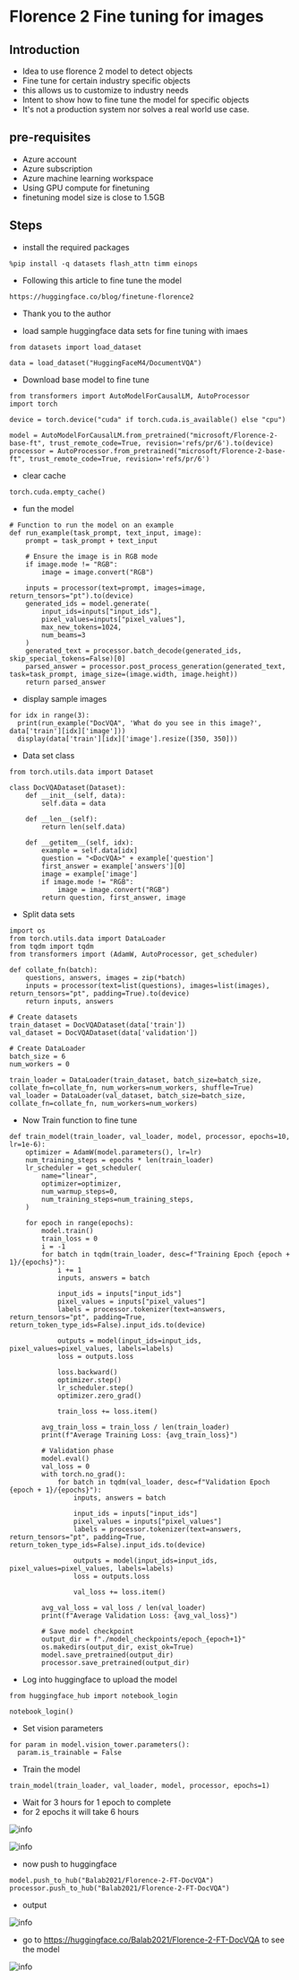 # Florence 2 Fine tuning for images

## Introduction

- Idea to use florence 2 model to detect objects
- Fine tune for certain industry specific objects
- this allows us to customize to industry needs
- Intent to show how to fine tune the model for specific objects
- It's not a production system nor solves a real world use case.

## pre-requisites

- Azure account
- Azure subscription
- Azure machine learning workspace
- Using GPU compute for finetuning
- finetuning model size is close to 1.5GB
  

## Steps

- install the required packages

```
%pip install -q datasets flash_attn timm einops
```

- Following this article to fine tune the model

```
https://huggingface.co/blog/finetune-florence2
```

- Thank you to the author

- load sample huggingface data sets for fine tuning with imaes

```
from datasets import load_dataset

data = load_dataset("HuggingFaceM4/DocumentVQA")
```

- Download base model to fine tune

```
from transformers import AutoModelForCausalLM, AutoProcessor
import torch

device = torch.device("cuda" if torch.cuda.is_available() else "cpu")

model = AutoModelForCausalLM.from_pretrained("microsoft/Florence-2-base-ft", trust_remote_code=True, revision='refs/pr/6').to(device)
processor = AutoProcessor.from_pretrained("microsoft/Florence-2-base-ft", trust_remote_code=True, revision='refs/pr/6')
```

- clear cache

```
torch.cuda.empty_cache()
```

- fun the model

```
# Function to run the model on an example
def run_example(task_prompt, text_input, image):
    prompt = task_prompt + text_input

    # Ensure the image is in RGB mode
    if image.mode != "RGB":
        image = image.convert("RGB")

    inputs = processor(text=prompt, images=image, return_tensors="pt").to(device)
    generated_ids = model.generate(
        input_ids=inputs["input_ids"],
        pixel_values=inputs["pixel_values"],
        max_new_tokens=1024,
        num_beams=3
    )
    generated_text = processor.batch_decode(generated_ids, skip_special_tokens=False)[0]
    parsed_answer = processor.post_process_generation(generated_text, task=task_prompt, image_size=(image.width, image.height))
    return parsed_answer
```

- display sample images

```
for idx in range(3):
  print(run_example("DocVQA", 'What do you see in this image?', data['train'][idx]['image']))
  display(data['train'][idx]['image'].resize([350, 350]))
```

- Data set class

```
from torch.utils.data import Dataset

class DocVQADataset(Dataset):
    def __init__(self, data):
        self.data = data

    def __len__(self):
        return len(self.data)

    def __getitem__(self, idx):
        example = self.data[idx]
        question = "<DocVQA>" + example['question']
        first_answer = example['answers'][0]
        image = example['image']
        if image.mode != "RGB":
            image = image.convert("RGB")
        return question, first_answer, image
```

- Split data sets

```
import os
from torch.utils.data import DataLoader
from tqdm import tqdm
from transformers import (AdamW, AutoProcessor, get_scheduler)

def collate_fn(batch):
    questions, answers, images = zip(*batch)
    inputs = processor(text=list(questions), images=list(images), return_tensors="pt", padding=True).to(device)
    return inputs, answers

# Create datasets
train_dataset = DocVQADataset(data['train'])
val_dataset = DocVQADataset(data['validation'])

# Create DataLoader
batch_size = 6
num_workers = 0

train_loader = DataLoader(train_dataset, batch_size=batch_size, collate_fn=collate_fn, num_workers=num_workers, shuffle=True)
val_loader = DataLoader(val_dataset, batch_size=batch_size, collate_fn=collate_fn, num_workers=num_workers)
```

- Now Train function to fine tune

```
def train_model(train_loader, val_loader, model, processor, epochs=10, lr=1e-6):
    optimizer = AdamW(model.parameters(), lr=lr)
    num_training_steps = epochs * len(train_loader)
    lr_scheduler = get_scheduler(
        name="linear",
        optimizer=optimizer,
        num_warmup_steps=0,
        num_training_steps=num_training_steps,
    )

    for epoch in range(epochs):
        model.train()
        train_loss = 0
        i = -1
        for batch in tqdm(train_loader, desc=f"Training Epoch {epoch + 1}/{epochs}"):
            i += 1
            inputs, answers = batch

            input_ids = inputs["input_ids"]
            pixel_values = inputs["pixel_values"]
            labels = processor.tokenizer(text=answers, return_tensors="pt", padding=True, return_token_type_ids=False).input_ids.to(device)

            outputs = model(input_ids=input_ids, pixel_values=pixel_values, labels=labels)
            loss = outputs.loss

            loss.backward()
            optimizer.step()
            lr_scheduler.step()
            optimizer.zero_grad()

            train_loss += loss.item()

        avg_train_loss = train_loss / len(train_loader)
        print(f"Average Training Loss: {avg_train_loss}")

        # Validation phase
        model.eval()
        val_loss = 0
        with torch.no_grad():
            for batch in tqdm(val_loader, desc=f"Validation Epoch {epoch + 1}/{epochs}"):
                inputs, answers = batch

                input_ids = inputs["input_ids"]
                pixel_values = inputs["pixel_values"]
                labels = processor.tokenizer(text=answers, return_tensors="pt", padding=True, return_token_type_ids=False).input_ids.to(device)

                outputs = model(input_ids=input_ids, pixel_values=pixel_values, labels=labels)
                loss = outputs.loss

                val_loss += loss.item()

        avg_val_loss = val_loss / len(val_loader)
        print(f"Average Validation Loss: {avg_val_loss}")

        # Save model checkpoint
        output_dir = f"./model_checkpoints/epoch_{epoch+1}"
        os.makedirs(output_dir, exist_ok=True)
        model.save_pretrained(output_dir)
        processor.save_pretrained(output_dir)
```

- Log into huggingface to upload the model

```
from huggingface_hub import notebook_login

notebook_login()
```

- Set vision parameters

```
for param in model.vision_tower.parameters():
  param.is_trainable = False
```

- Train the model

```
train_model(train_loader, val_loader, model, processor, epochs=1)
```

- Wait for 3 hours for 1 epoch to complete
- for 2 epochs it will take 6 hours

![info](https://github.com/balakreshnan/Samples2024/blob/main/finetuning/images/florence2-1.jpg 'RagChat')

![info](https://github.com/balakreshnan/Samples2024/blob/main/finetuning/images/florence2-4.jpg 'RagChat')

- now push to huggingface

```
model.push_to_hub("Balab2021/Florence-2-FT-DocVQA")
processor.push_to_hub("Balab2021/Florence-2-FT-DocVQA")
```

- output

![info](https://github.com/balakreshnan/Samples2024/blob/main/finetuning/images/florence2-5.jpg 'RagChat')

- go to https://huggingface.co/Balab2021/Florence-2-FT-DocVQA to see the model

![info](https://github.com/balakreshnan/Samples2024/blob/main/finetuning/images/florence2-6.jpg 'RagChat')